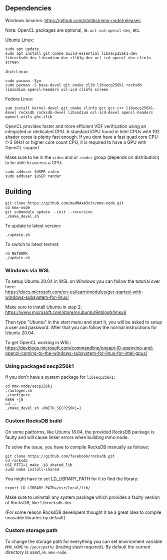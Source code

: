 ## Dependencies

Windows binaries: https://github.com/stotiks/mmx-node/releases

Note: OpenCL packages are optional, ie. `ocl-icd-opencl-dev`, etc.

Ubuntu Linux:
```
sudo apt update
sudo apt install git cmake build-essential libsecp256k1-dev librocksdb-dev libsodium-dev zlib1g-dev ocl-icd-opencl-dev clinfo screen
```

Arch Linux:
```
sudo pacman -Syu
sudo pacman -S base-devel git cmake zlib libsecp256k1 rocksdb libsodium opencl-headers ocl-icd clinfo screen
```

Fedora Linux:
```
yum install kernel-devel git cmake clinfo gcc gcc-c++ libsecp256k1-devel rocksdb rocksdb-devel libsodium ocl-icd-devel opencl-headers opencl-utils ghc-zlib
```

OpenCL provides faster and more efficient VDF verification using an integrated or dedicated GPU.
A standard iGPU found in Intel CPUs with 192 shader cores is plenty fast enough.
If you dont have a fast quad core CPU (>3 GHz) or higher core count CPU, it is required to have a GPU with OpenCL support.

Make sure to be in the `video` and or `render` group (depends on distribution) to be able to access a GPU:
```
sudo adduser $USER video
sudo adduser $USER render
```

## Building

```
git clone https://github.com/madMAx43v3r/mmx-node.git
cd mmx-node
git submodule update --init --recursive
./make_devel.sh
```

To update to latest version:
```
./update.sh
```

To switch to latest testnet:
```
rm NETWORK
./update.sh
```

### Windows via WSL

To setup Ubuntu 20.04 in WSL on Windows you can follow the tutorial over here: \
https://docs.microsoft.com/en-us/learn/modules/get-started-with-windows-subsystem-for-linux/

Make sure to install Ubuntu in step 2: https://www.microsoft.com/store/p/ubuntu/9nblggh4msv6

Then type "Ubuntu" in the start menu and start it, you will be asked to setup a user and password.
After that you can follow the normal instructions for Ubuntu 20.04.

To get OpenCL working in WSL:
https://devblogs.microsoft.com/commandline/oneapi-l0-openvino-and-opencl-coming-to-the-windows-subsystem-for-linux-for-intel-gpus/

### Using packaged secp256k1

If you don't have a system package for `libsecp256k1`:
```
cd mmx-node/secp256k1
./autogen.sh
./configure
make -j8
cd ..
./make_devel.sh -DWITH_SECP256K1=1
```

### Custom RocksDB build

On some platforms, like Ubuntu 18.04, the provided RocksDB package is faulty and will cause linker errors when building mmx-node.

To solve the issue, you have to compile RocksDB manually as follows:
```
git clone https://github.com/facebook/rocksdb.git
cd rocksdb
USE_RTTI=1 make -j8 shared_lib
sudo make install-shared
```

You might have to set LD_LIBRARY_PATH for it to find the library:
```
export LD_LIBRARY_PATH=/usr/local/lib/
```

Make sure to uninstall any system package which provides a faulty version of RocksDB, like `librocksdb-dev`.

(For some reason RocksDB developers thought it be a great idea to compile unusable libraries by default)

### Custom storage path

To change the storage path for everything you can set environment variable `MMX_HOME` to `/your/path/` (trailing slash required). By default the current directory is used, ie. `mmx-node`.